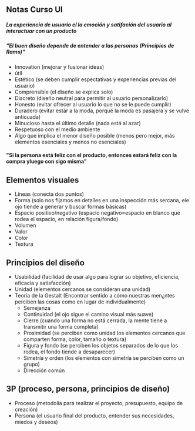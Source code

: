 ## Notas Curso UI

##### La experiencia de usuario el la emoción y satifación del usuario al interactuar con un producto

##### "El buen diseño depende de entender a las personas (Principios de Rams)"
- Innovation (mejorar y fusionar ideas)
- útil
- Estético (se deben cumplir espectativas y experiencias previas del usuario)
- Comprensible (el diseño se explica solo)
- Discreto (diseño neutral para permitir al usuario personalizarlo)
- Honesto (evitar ofrecer al usuario lo que no se le puede cumplir)
- Duradero (evitar estár a la moda, porqué la moda es pasajera y se vulve anticuada)
- Minucioso hasta el último detalle (nada está al azar)
- Respetuoso con el medio ambiente
- Algo que implica el menor diseño posible (menos pero mejor, más elementos esenciales y menos no esenciales)

#### "Si la persona está feliz con el producto, entonces estará feliz con la compra yluego con sigo misma"


## Elementos visuales
- Líneas (conecta dos puntos)
- Forma (solo nos fijamos en detalles en una inspección más sercana, ele ojo tiende a generar y buscar formas básicas)
- Espacio positivo/negativo (espacio negativo=espacio en blanco que rodea el espacio, en relación figura/fondo)
- Volumen
- Valor
- Color
- Textura

## Principios del diseño
- Usabilidad (facilidad de usar algo para lograr su objetivo, eficiencia, eficacia y satisfacción)
- Unidad (elementos cercanos se consideran una unidad)
- Teoria de la Gestalt (Encontrar sentido a cómo nuestras men¿ntes perciben las cosas como en lugar de individualmente)
  - Semejanza
  - Continuidad (el ojo sigue el camino visual más suave)
  - Cierre (cuando una forma no está cerrada, la mente tiene a transmitir una forma completa)
  - Proximidad (se perciben como unidad los elementos cercanos que comparten forma, color, tamaño o textura)
  - Figura y fondo (se perciben los objetos separados de lo que los rodea, el fondo tiende a desaparecer)
  - Simetría y orden (los elementos con simetría se perciben como un grupo)
  - Dirección común

## 3P (proceso, persona, principios de diseño)
- Proceso (metodolía para realizar el proyecto, presupuesto, equipo de creación)
- Persona (el usuario final del producto, entender sus necesidades, miedos y deseos)